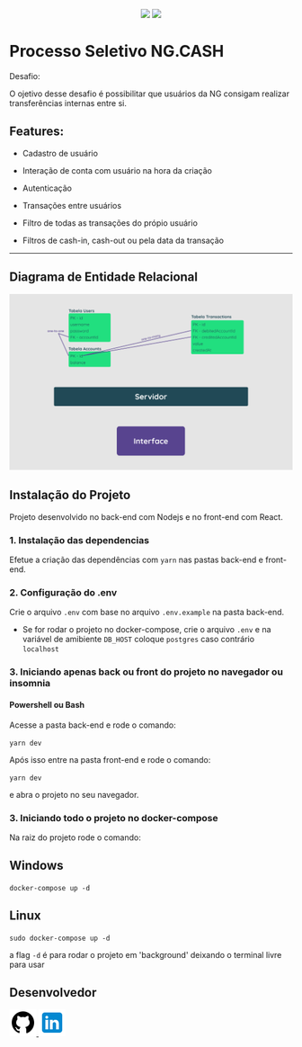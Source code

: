 <p align="center">
<img src="https://img.shields.io/badge/nodejs-18.2.0-blue">
<img src="https://img.shields.io/badge/react-18.0.0-blue">
</p>

# Processo Seletivo NG.CASH

Desafio:

O ojetivo desse desafio é possibilitar que usuários da NG consigam realizar transferências internas entre si.

## Features:

- Cadastro de usuário

- Interação de conta com usuário na hora da criação

- Autenticação

- Transações entre usuários

- Filtro de todas as transações do própio usuário

- Filtros de cash-in, cash-out ou pela data da transação

---

## Diagrama de Entidade Relacional

<img src="./front-end/src/assets/digrama.png">

## Instalação do Projeto

Projeto desenvolvido no back-end com Nodejs e no front-end com React.

### 1. Instalação das dependencias

Efetue a criação das dependências com `yarn` nas pastas back-end e front-end.

### 2. Configuração do .env

Crie o arquivo `.env` com base no arquivo `.env.example` na pasta back-end.

* Se for rodar o projeto no docker-compose, crie o arquivo `.env` e na variável de amibiente `DB_HOST` coloque `postgres` caso contrário `localhost`

### 3. Iniciando apenas back ou front do projeto no navegador ou insomnia

#### Powershell ou Bash

Acesse a pasta back-end e rode o comando:

`yarn dev`

Após isso entre na pasta front-end e rode o comando:

`yarn dev`

e abra o projeto no seu navegador.

### 3. Iniciando todo o projeto no docker-compose

Na raiz do projeto rode o comando:

## Windows

`docker-compose up -d`

## Linux

`sudo docker-compose up -d`

a flag `-d` é para rodar o projeto em 'background' deixando o terminal livre para usar

## Desenvolvedor

<a href="https://github.com/Rodrigodeveloperjr">
    <img src="front-end/src/assets/icons8-github-48.png" />
</a>
<a href="https://www.linkedin.com/in/rodrigo-de-jesus-silva">
    <img src="front-end/src/assets/icons8-linkedin-48.png" />
</a>
